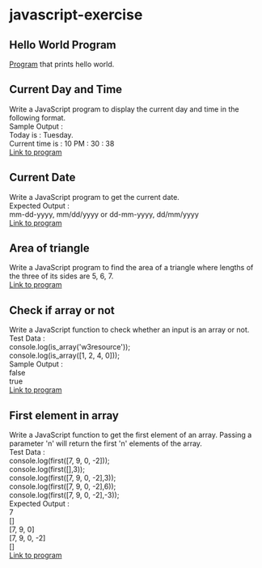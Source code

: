 # javascript-exercise

## Hello World Program
[Program](/helloWorld.js) that prints hello world.

## Current Day and Time
Write a JavaScript program to display the current day and time in the following format.<br/>
Sample Output :<br/> Today is : Tuesday.<br/>
Current time is : 10 PM : 30 : 38<br/>
[Link to program](/currentDayAndTime.js)

## Current Date
Write a JavaScript program to get the current date.<br/>
Expected Output : <br/>
mm-dd-yyyy, mm/dd/yyyy or dd-mm-yyyy, dd/mm/yyyy<br/>
[Link to program](/currentDate.js)

## Area of triangle
Write a JavaScript program to find the area of a triangle where lengths of the three of its sides are 5, 6, 7.<br/>
[Link to program](/areaOfTriangle.js)

## Check if array or not
Write a JavaScript function to check whether an input is an array or not. <br/>
Test Data :<br/>
console.log(is_array('w3resource'));<br/>
console.log(is_array([1, 2, 4, 0]));<br/>
Sample Output :<br/>
false<br/>
true<br/>
[Link to program](/checkIsAnArray.js)

## First element in array
Write a JavaScript function to get the first element of an array. Passing a parameter 'n' will return the first 'n' elements of the array. <br/>
Test Data : <br/>
console.log(first([7, 9, 0, -2]));<br/>
console.log(first([],3));<br/>
console.log(first([7, 9, 0, -2],3));<br/>
console.log(first([7, 9, 0, -2],6));<br/>
console.log(first([7, 9, 0, -2],-3));<br/>
Expected Output :<br/>
7<br/>
[]<br/>
[7, 9, 0]<br/>
[7, 9, 0, -2]<br/>
[]<br/>
[Link to program](/firstElementInArray.js)
